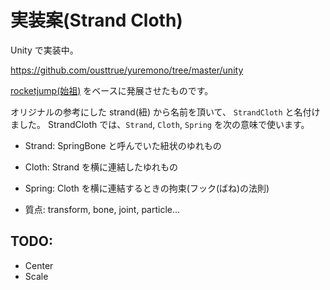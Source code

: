 # 実装案(Strand Cloth)

Unity で実装中。

https://github.com/ousttrue/yuremono/tree/master/unity

[rocketjump(始祖)](/docs/springbone/rocketjump) をベースに発展させたものです。

オリジナルの参考にした strand(紐) から名前を頂いて、
`StrandCloth` と名付けました。
StrandCloth では、`Strand`, `Cloth`, `Spring` を次の意味で使います。

- Strand: SpringBone と呼んでいた紐状のゆれもの
- Cloth: Strand を横に連結したゆれもの
- Spring: Cloth を横に連結するときの拘束(フック(ばね)の法則)

- 質点: transform, bone, joint, particle...

## TODO:

- Center
- Scale


